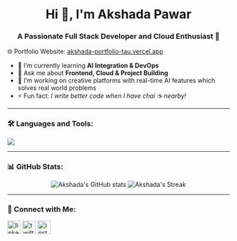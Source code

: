 <h1 align="center">Hi 👋, I'm Akshada Pawar</h1>
<h3 align="center">A Passionate Full Stack Developer and Cloud Enthusiast 🚀</h3>

🌐 Portfolio Website: [akshada-portfolio-tau.vercel.app](https://akshada-portfolio-tau.vercel.app)

- 🌱 I’m currently learning **AI Integration & DevOps**
- 💬 Ask me about **Frontend, Cloud & Project Building**
- 🧠 I’m working on creative platforms with real-time AI features which solves real world problems
- ⚡ Fun fact: *I write better code when I have chai ☕ nearby!*

---

### 🛠️ Languages and Tools:
<p align="left">
  <img src="https://skillicons.dev/icons?i=ts,react.js,nextjs,tailwind,vercel,figma,git,github,html,css,js,nodejs,mongodb,python,c++,flask" />
</p>

---

### 📊 GitHub Stats:
<p align="center">
  <img src="https://github-readme-stats.vercel.app/api?username=AkshadaPawar&show_icons=true&theme=tokyonight" alt="Akshada's GitHub stats" />
  <img src="https://github-readme-streak-stats.herokuapp.com/?user=AkshadaPawar&theme=tokyonight" alt="Akshada's Streak" />
</p>

---

### 🤝 Connect with Me:
<p align="left">
  <a href="https://linkedin.com/in/your-profile" target="blank"><img align="center" src="https://cdn-icons-png.flaticon.com/512/174/174857.png" alt="linkedin" height="30" width="30" /></a>
  <a href="https://twitter.com/your-handle" target="blank"><img align="center" src="https://cdn-icons-png.flaticon.com/512/733/733579.png" alt="twitter" height="30" width="30" /></a>
  <a href="https://instagram.com/your-handle" target="blank"><img align="center" src="https://cdn-icons-png.flaticon.com/512/733/733558.png" alt="instagram" height="30" width="30" /></a>
</p>
